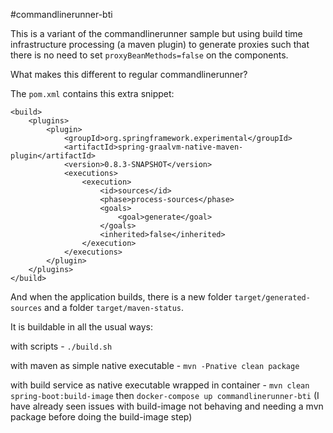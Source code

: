 #commandlinerunner-bti

This is a variant of the commandlinerunner sample but using build time
infrastructure processing (a maven plugin) to generate proxies such that
there is no need to set `proxyBeanMethods=false` on the components.

What makes this different to regular commandlinerunner?

The `pom.xml` contains this extra snippet:

```
<build>
    <plugins>
        <plugin>
            <groupId>org.springframework.experimental</groupId>
            <artifactId>spring-graalvm-native-maven-plugin</artifactId>
            <version>0.8.3-SNAPSHOT</version>
            <executions>
                <execution>
                    <id>sources</id>
                    <phase>process-sources</phase>
                    <goals>
                        <goal>generate</goal>
                    </goals>
                    <inherited>false</inherited>
                </execution>
            </executions>
        </plugin>
    </plugins>
</build>
```

And when the application builds, there is a new folder `target/generated-sources`
and a folder `target/maven-status`.

It is buildable in all the usual ways:

with scripts - `./build.sh`

with maven as simple native executable - `mvn -Pnative clean package`

with build service as native executable wrapped in container - `mvn clean spring-boot:build-image` then `docker-compose up commandlinerunner-bti`
(I have already seen issues with build-image not behaving and needing a mvn package
before doing the build-image step)